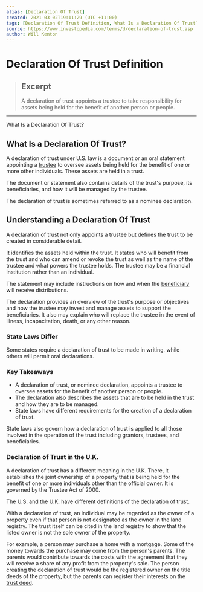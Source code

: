 ```yaml
---
alias: [Declaration Of Trust]
created: 2021-03-02T19:11:29 (UTC +11:00)
tags: [Declaration Of Trust Definition, What Is a Declaration Of Trust?]
source: https://www.investopedia.com/terms/d/declaration-of-trust.asp
author: Will Kenton
---
```


# Declaration Of Trust Definition

> ## Excerpt
> A declaration of trust appoints a trustee to take responsibility for assets being held for the benefit of another person or people.

---

What Is a Declaration Of Trust?
## What Is a Declaration Of Trust?

A declaration of trust under U.S. law is a document or an oral statement appointing a [trustee](https://www.investopedia.com/terms/t/trustee.asp) to oversee assets being held for the benefit of one or more other individuals. These assets are held in a trust.

The document or statement also contains details of the trust's purpose, its beneficiaries, and how it will be managed by the trustee.

The declaration of trust is sometimes referred to as a nominee declaration.

## Understanding a Declaration Of Trust

A declaration of trust not only appoints a trustee but defines the trust to be created in considerable detail.

It identifies the assets held within the trust. It states who will benefit from the trust and who can amend or revoke the trust as well as the name of the trustee and what powers the trustee holds. The trustee may be a financial institution rather than an individual.

The statement may include instructions on how and when the [beneficiary](https://www.investopedia.com/terms/b/beneficiary.asp) will receive distributions.

The declaration provides an overview of the trust's purpose or objectives and how the trustee may invest and manage assets to support the beneficiaries. It also may explain who will replace the trustee in the event of illness, incapacitation, death, or any other reason. 

### State Laws Differ

Some states require a declaration of trust to be made in writing, while others will permit oral declarations.

### Key Takeaways

-   A declaration of trust, or nominee declaration, appoints a trustee to oversee assets for the benefit of another person or people.
-   The declaration also describes the assets that are to be held in the trust and how they are to be managed.
-   State laws have different requirements for the creation of a declaration of trust.

State laws also govern how a declaration of trust is applied to all those involved in the operation of the trust including grantors, trustees, and beneficiaries. 

### Declaration of Trust in the U.K. 

A declaration of trust has a different meaning in the U.K. There, it establishes the joint ownership of a property that is being held for the benefit of one or more individuals other than the official owner. It is governed by the Trustee Act of 2000.

The U.S. and the U.K. have different definitions of the declaration of trust.

With a declaration of trust, an individual may be regarded as the owner of a property even if that person is not designated as the owner in the land registry. The trust itself can be cited in the land registry to show that the listed owner is not the sole owner of the property. 

For example, a person may purchase a home with a mortgage. Some of the money towards the purchase may come from the person's parents. The parents would contribute towards the costs with the agreement that they will receive a share of any profit from the property's sale. The person creating the declaration of trust would be the registered owner on the title deeds of the property, but the parents can register their interests on the [trust deed](https://www.investopedia.com/terms/t/trustdeed.asp).
